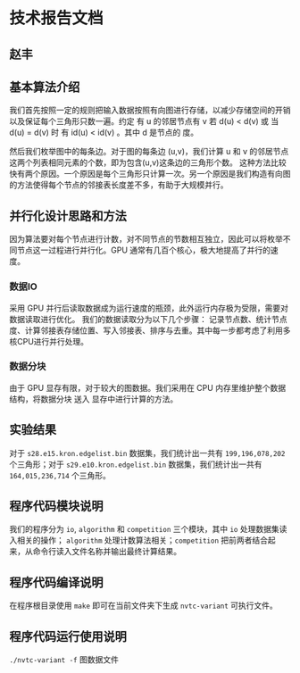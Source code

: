 # 技术报告文档

## 赵丰

## 基本算法介绍

我们首先按照一定的规则把输入数据按照有向图进行存储，以减少存储空间的开销以及保证每个三角形只数一遍。约定 有 u 的邻居节点有 v 若 d(u) < d(v) 或 当 d(u) = d(v) 时 有 id(u) < id(v) 。其中 d 是节点的 度。

然后我们枚举图中的每条边。对于图的每条边 (u,v)，我们计算 u 和 v 的邻居节点这两个列表相同元素的个数，即为包含(u,v)这条边的三角形个数。 这种方法比较快有两个原因。一个原因是每个三角形只计算一次。另一个原因是我们构造有向图的方法使得每个节点的邻接表长度差不多，有助于大规模并行。

## 并行化设计思路和方法

因为算法要对每个节点进行计数，对不同节点的节数相互独立，因此可以将枚举不同节点这一过程进行并行化。GPU 通常有几百个核心，极大地提高了并行的速度。

### 数据IO
采用 GPU 并行后读取数据成为运行速度的瓶颈，此外运行内存极为受限，需要对数据读取进行优化。 我们的数据读取分为以下几个步骤： 记录节点数、统计节点度、计算邻接表存储位置、写入邻接表、排序与去重。其中每一步都考虑了利用多核CPU进行并行处理。

### 数据分块
由于 GPU 显存有限，对于较大的图数据。我们采用在 CPU 内存里维护整个数据结构，将数据分块 送入 显存中进行计算的方法。

## 实验结果

对于 `s28.e15.kron.edgelist.bin` 数据集，我们统计出一共有 `199,196,078,202` 个三角形；对于 `s29.e10.kron.edgelist.bin` 数据集，我们统计出一共有 `164,015,236,714` 个三角形。

## 程序代码模块说明

我们的程序分为 `io`, `algorithm` 和 `competition` 三个模块，其中 `io` 处理数据集读入相关的操作； `algorithm` 处理计数算法相关；`competition` 把前两者结合起来，从命令行读入文件名称并输出最终计算结果。

## 程序代码编译说明

在程序根目录使用 `make` 即可在当前文件夹下生成 `nvtc-variant` 可执行文件。


## 程序代码运行使用说明

 `./nvtc-variant -f` 图数据文件

